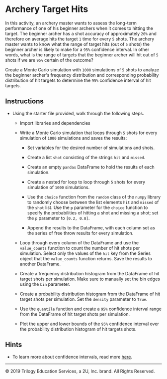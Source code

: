 # Archery Target Hits

In this activity, an archery master wants to assess the long-term performance of one of his beginner archers when it comes to hitting the target. The beginner archer has a shot accuracy of approximately `20%` and therefore on average hits the target `1` time for every `5` shots. The archery master wants to know what the range of target hits (out of `5` shots) the beginner archer is likely to make for a `95%` confidence interval. In other words, what is the range of targets that the beginner archer will hit out of `5` shots if we are `95%` certain of the outcome?

Create a Monte Carlo simulation with `1000` simulations of `5` shots to analyze the beginner archer's frequency distribution and corresponding probability distribution of hit targets to determine the `95%` confidence interval of hit targets.

## Instructions

* Using the starter file provided, walk through the following steps.

  * Import libraries and dependencies

  * Write a Monte Carlo simulation that loops through `5` shots for every simulation of `1000` simulations and saves the results:

    * Set variables for the desired number of simulations and shots.

    * Create a list `shot` consisting of the strings `hit` and `missed`.

    * Create an empty `pandas` DataFrame to hold the results of each simulation.

    * Create a nested for loop to loop through `5` shots for every simulation of `1000` simulations.

    * Use the `choice` function from the `random` class of the `numpy` library to randomly choose between the list elements `hit` and `missed` of the `shot` list. Use the `p` parameter for the `choice` function to specify the probabilities of hitting a shot and missing a shot; set the `p` parameter to `[0.2, 0.8]`.

    * Append the results to the DataFrame, with each column set as the series of free throw results for every simulation.

  * Loop through every column of the DataFrame and use the `value_counts` function to count the number of hit shots per simulation. Select only the values of the `hit` key from the Series object that the `value_counts` function returns. Save the results to another DataFrame.

  * Create a frequency distribution histogram from the DataFrame of hit target shots per simulation. Make sure to manually set the bin edges using the `bin` parameter.

  * Create a probability distribution histogram from the DataFrame of hit target shots per simulation. Set the `density` parameter to `True`.

  * Use the `quantile` function and create a `95%` confidence interval range from the DataFrame of hit target shots per simulation.

  * Plot the upper and lower bounds of the `95%` confidence interval over the probability distribution histogram of hit targets shots.

## Hints

* To learn more about confidence intervals, read more [here](https://www.khanacademy.org/math/ap-statistics/estimating-confidence-ap/introduction-confidence-intervals/a/interpreting-confidence-levels-and-confidence-intervals).

---

© 2019 Trilogy Education Services, a 2U, Inc. brand. All Rights Reserved.
